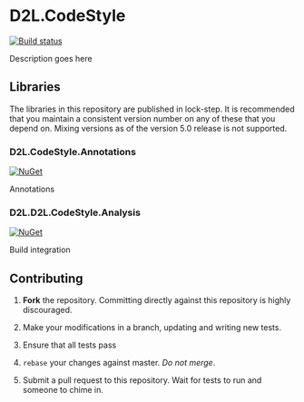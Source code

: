# D2L.CodeStyle

[![Build status](https://ci.appveyor.com/api/projects/status/id5byt9yitcek417/branch/master?svg=true)](https://ci.appveyor.com/project/Brightspace/d2l-codestyle/branch/master)

Description goes here

## Libraries

The libraries in this repository are published in lock-step. It is recommended that you maintain a consistent version number on any of these that you depend on. Mixing versions as of the version 5.0 release is not supported.

### D2L.CodeStyle.Annotations
[![NuGet](https://img.shields.io/nuget/v/D2L.D2L.CodeStyle.svg?maxAge=7200)](https://www.nuget.org/packages/D2L.D2L.CodeStyle/)

Annotations

### D2L.D2L.CodeStyle.Analysis
[![NuGet](https://img.shields.io/nuget/v/D2L.D2L.CodeStyle.Analysis.svg?maxAge=7200)](https://www.nuget.org/packages/D2L.D2L.CodeStyle.Analysis/)

Build integration

## Contributing

1. **Fork** the repository. Committing directly against this repository is
   highly discouraged.

2. Make your modifications in a branch, updating and writing new tests.

3. Ensure that all tests pass

4. `rebase` your changes against master. *Do not merge*.

5. Submit a pull request to this repository. Wait for tests to run and someone
   to chime in.
